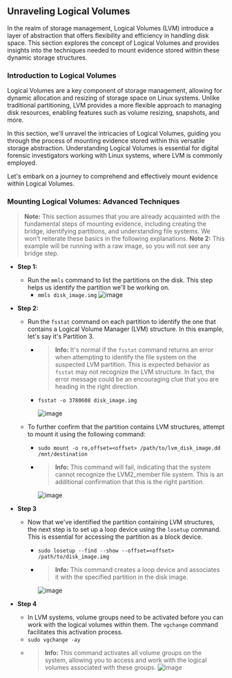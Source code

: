 ## Unraveling Logical Volumes

In the realm of storage management, Logical Volumes (LVM) introduce a layer of abstraction that offers flexibility and efficiency in handling disk space. This section explores the concept of Logical Volumes and provides insights into the techniques needed to mount evidence stored within these dynamic storage structures.

### Introduction to Logical Volumes

Logical Volumes are a key component of storage management, allowing for dynamic allocation and resizing of storage space on Linux systems. Unlike traditional partitioning, LVM provides a more flexible approach to managing disk resources, enabling features such as volume resizing, snapshots, and more.

In this section, we'll unravel the intricacies of Logical Volumes, guiding you through the process of mounting evidence stored within this versatile storage abstraction. Understanding Logical Volumes is essential for digital forensic investigators working with Linux systems, where LVM is commonly employed.

Let's embark on a journey to comprehend and effectively mount evidence within Logical Volumes.

### Mounting Logical Volumes: Advanced Techniques

> **Note:** This section assumes that you are already acquainted with the fundamental steps of mounting evidence, including creating the bridge, identifying partitions, and understanding file systems. We won't reiterate these basics in the following explanations.
> **Note 2:** This example will be running with a raw image, so you will not see any bridge step.

- **Step 1:**
  - Run the `mmls` command to list the partitions on the disk. This step helps us identify the partition we'll be working on.
    - `mmls disk_image.img`
        ![image](https://github.com/JESUSAMM/Unraveling-the-Enigma-of-Mounting-Dead-Forensic-Evidence/assets/149633912/0bae8a07-c6f4-40f7-8717-a3de4b7d96c8)

- **Step 2:**
  - Run the `fsstat` command on each partition to identify the one that contains a Logical Volume Manager (LVM) structure. In this example, let's say it's Partition 3.
    - > **Info:** It's normal if the `fsstat` command returns an error when attempting to identify the file system on the suspected LVM partition. This is expected behavior as `fsstat` may not recognize the LVM structure. In fact, the error message could be an encouraging clue that you are heading in the right direction.
    - `fsstat -o 3780608 disk_image.img`
      
       ![image](https://github.com/JESUSAMM/Unraveling-the-Enigma-of-Mounting-Dead-Forensic-Evidence/assets/149633912/f441ab22-a7e9-44fa-8655-d0450e1c715d)

  - To further confirm that the partition contains LVM structures, attempt to mount it using the following command:
    - `sudo mount -o ro,offset=<offset> /path/to/lvm_disk_image.dd /mnt/destination`
    -  > **Info:** This command will fail, indicating that the system cannot recognize the LVM2_member file system. This is an additional confirmation that this is the right partition.
       
       ![image](https://github.com/JESUSAMM/Unraveling-the-Enigma-of-Mounting-Dead-Forensic-Evidence/assets/149633912/90d92e88-12c2-4e97-9410-e4a5872b0514)


 - **Step 3**
   - Now that we've identified the partition containing LVM structures, the next step is to set up a loop device using the `losetup` command. This is essential for accessing the partition as a block device.
     - `sudo losetup --find --show --offset=<offset> /path/to/disk_image.img`
     -  > **Info:** This command creates a loop device and associates it with the specified partition in the disk image.
        
        ![image](https://github.com/JESUSAMM/Unraveling-the-Enigma-of-Mounting-Dead-Forensic-Evidence/assets/149633912/3fa0314d-d7df-4046-b918-b382a1f37bc3)


- **Step 4**
  -  In LVM systems, volume groups need to be activated before you can work with the logical volumes within them. The `vgchange` command facilitates this activation process.
    - `sudo vgchange -ay`
    -  > **Info:**  This command activates all volume groups on the system, allowing you to access and work with the logical volumes associated with these groups.
      ![image](https://github.com/JESUSAMM/Unraveling-the-Enigma-of-Mounting-Dead-Forensic-Evidence/assets/149633912/cf3021a2-b942-4dde-853a-5c4e3b3f4176)





